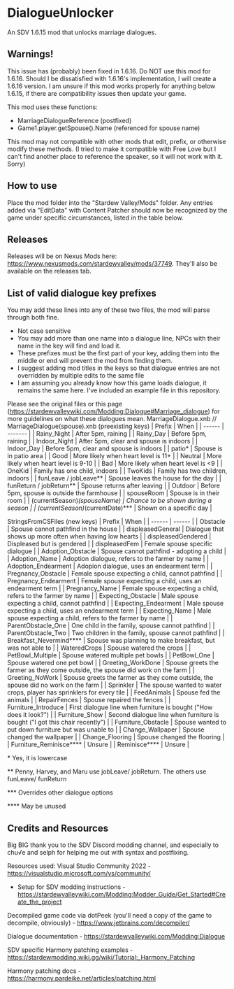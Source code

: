 ﻿# DialogueUnlocker
An SDV 1.6.15 mod that unlocks marriage dialogues.

## Warnings!
This issue has (probably) been fixed in 1.6.16. Do NOT use this mod for 1.6.16. Should I be dissatisfied with 1.6.16's implementation, I will create a 1.6.16 version.
I am unsure if this mod works properly for anything below 1.6.15, if there are compatibility issues then update your game.

This mod uses these functions:
- MarriageDialogueReference (postfixed)
- Game1.player.getSpouse().Name (referenced for spouse name)

This mod may not compatible with other mods that edit, prefix, or otherwise modify these methods.
(I tried to make it compatible with Free Love but I can't find another place to reference the speaker, so it will not work with it. Sorry)

## How to use
Place the mod folder into the "Stardew Valley/Mods" folder.
Any entries added via "EditData" with Content Patcher should now be recognized by the game under specific circumstances, listed in the table below.

## Releases
Releases will be on Nexus Mods here: https://www.nexusmods.com/stardewvalley/mods/37749.
They'll also be available on the releases tab.

## List of valid dialogue key prefixes
You may add these lines into any of these two files, the mod will parse through both fine.
- Not case sensitive
- You may add more than one name into a dialogue line, NPCs with their name in the key will find and load it.
- These prefixes must be the first part of your key, adding them into the middle or end will prevent the mod from finding them.
- I suggest adding mod titles in the keys so that dialogue entries are not overridden by multiple edits to the same file
- I am assuming you already know how this game loads dialogue, it remains the same here.
I've included an example file in this repository.

Please see the original files or this page (https://stardewvalleywiki.com/Modding:Dialogue#Marriage_dialogue) for more guidelines on what these dialogues mean.
MarriageDialogue.xnb // MarriageDialogue(spouse).xnb (preexisting keys)
| Prefix | When |
| ------ | ------- |
| Rainy_Night | After 5pm, raining |
| Rainy_Day | Before 5pm, raining |
| Indoor_Night | After 5pm, clear and spouse is indoors |
| Indoor_Day | Before 5pm, clear and spouse is indoors |
| patio* | Spouse is in patio area |
| Good | More likely when heart level is 11+ |
| Neutral | More likely when heart level is 9-10 |
| Bad | More likely when heart level is <9 |
| OneKid | Family has one child, indoors |
| TwoKids | Family has two children, indoors |
| funLeave / jobLeave** | Spouse leaves the house for the day |
| funReturn / jobReturn** | Spouse returns after leaving |
| Outdoor | Before 5pm, spouse is outside the farmhouse |
| spouseRoom | Spouse is in their room |
| (currentSeason)_(spouseName) | Chance to be shown during a season |
| (currentSeason)_(currentDate)*** | Shown on a specific day |

StringsFromCSFiles (new keys)
| Prefix | When |
| ------ | ------ |
| Obstacle | Spouse cannot pathfind in the house |
| displeasedGeneral | Dialogue that shows up more often when having low hearts |
| displeasedGendered | Displeased but is gendered |
| displeasedFem | Female spouse specific dialogue |
| Adoption_Obstacle | Spouse cannot pathfind - adopting a child |
| Adoption_Name | Adoption dialogue, refers to the farmer by name |
| Adoption_Endearment | Adopion dialogue, uses an endearment term |
| Pregnancy_Obstacle | Female spouse expecting a child, cannot pathfind |
| Pregnancy_Endearment | Female spouse expecting a child, uses an endearment term |
| Pregnancy_Name | Female spouse expecting a child, refers to the farmer by name |
| Expecting_Obstacle | Male spouse expecting a child, cannot pathfind |
| Expecting_Endearment | Male spouse expecting a child, uses an endearment term |
| Expecting_Name | Male spouse expecting a child, refers to the farmer by name |
| ParentObstacle_One | One child in the family, spouse cannot pathfind |
| ParentObstacle_Two | Two children in the family, spouse cannot pathfind |
| Breakfast_Nevermind**** | Spouse was planning to make breakfast, but was not able to |
| WateredCrops | Spouse watered the crops |
| PetBowl_Multiple | Spouse watered multiple pet bowls |
| PetBowl_One | Spouse watered one pet bowl |
| Greeting_WorkDone | Spouse greets the farmer as they come outside, the spouse did work on the farm |
| Greeting_NoWork | Spouse greets the farmer as they come outside, the spouse did no work on the farm |
| Sprinkler | The spouse wanted to water crops, player has sprinklers for every tile |
| FeedAnimals | Spouse fed the animals |
| RepairFences | Spouse repaired the fences |
| Furniture_Introduce | First dialogue line when furniture is bought ("How does it look?") |
| Furniture_Show | Second dialogue line when furniture is bought ("I got this chair recently") |
| Furniture_Obstacle | Spouse wanted to put down furniture but was unable to |
| Change_Wallpaper | Spouse changed the wallpaper |
| Change_Flooring | Spouse changed the flooring |
| Furniture_Reminisce**** | Unsure |
| Reminisce**** | Unsure |

\* Yes, it is lowercase

** Penny, Harvey, and Maru use jobLeave/ jobReturn. The others use funLeave/ funReturn

*** Overrides other dialogue options

**** May be unused

## Credits and Resources
Big BIG thank you to the SDV Discord modding channel, and especially to chu√e and selph for helping me out with syntax and postfixing.

Resources used:
Visual Studio Community 2022 - https://visualstudio.microsoft.com/vs/community/
+ Setup for SDV modding instructions - https://stardewvalleywiki.com/Modding:Modder_Guide/Get_Started#Create_the_project

Decompiled game code via dotPeek (you'll need a copy of the game to decompile, obviously) - https://www.jetbrains.com/decompiler/

Dialogue documentation - https://stardewvalleywiki.com/Modding:Dialogue

SDV specific Harmony patching examples - https://stardewmodding.wiki.gg/wiki/Tutorial:_Harmony_Patching

Harmony patching docs - https://harmony.pardeike.net/articles/patching.html
